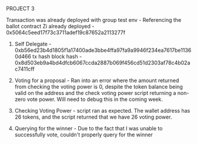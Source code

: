 PROJECT 3

Transaction was already deployed with group test env - Referencing the ballot contract Zi already deployed - 0x5064c5eed17f73c3711adef19c87652a2113277f

1. Self Delegate - 0xb56ed23b4d1805f1a17400ade3bbe4ffa97fa9a9946f234ea7617be11360d466 tx hash
block hash - 0x8d503eb9a4bd4dfcb6067ccda2887b069f456cd51d2303af78c4b02ac7411cff


2. Voting for a proposal - Ran into an error where the amount returned from checking the voting power is 0, despite the token balance being valid on the address and the check voting power script returning a non-zero vote power. Will need to debug this in the coming week.

3. Checking Voting Power - script ran as expected. The wallet address has 26 tokens, and the script returned that we have 26 voting power.

4. Querying for the winner - Due to the fact that I was unable to successfully vote, couldn't properly query for the winner
